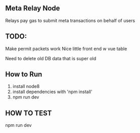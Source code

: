 
 ## Meta Relay Node
 
 Relays pay gas to submit meta transactions on behalf of users


 ## TODO: 
  Make permit packets work 
  Nice little front end w vue table 

 Need to delete old DB data that is super old 
 



## How to Run
1. install node8
2. install dependencies with 'npm install'
3.  npm run dev

 



## HOW TO TEST
npm run dev
